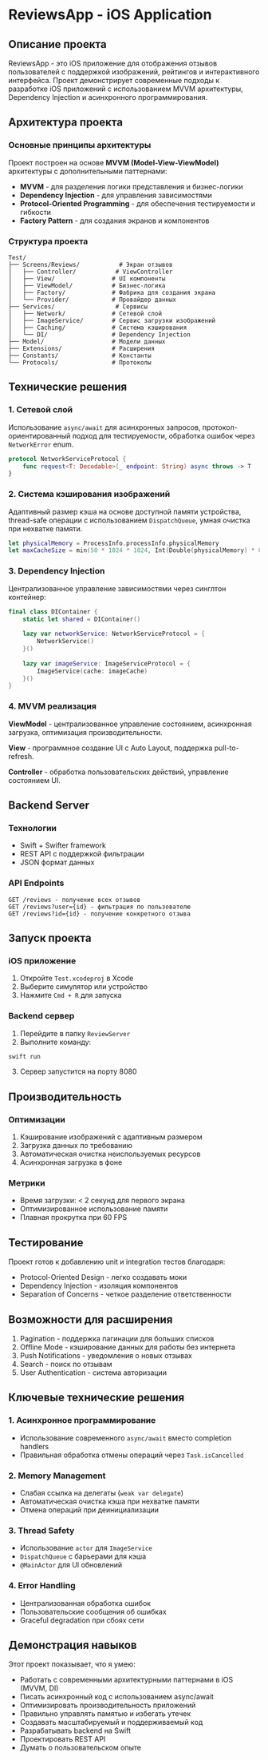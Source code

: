 # ReviewsApp - iOS Application

## Описание проекта

ReviewsApp - это iOS приложение для отображения отзывов пользователей с поддержкой изображений, рейтингов и интерактивного интерфейса. Проект демонстрирует современные подходы к разработке iOS приложений с использованием MVVM архитектуры, Dependency Injection и асинхронного программирования.

## Архитектура проекта

### Основные принципы архитектуры

Проект построен на основе **MVVM (Model-View-ViewModel)** архитектуры с дополнительными паттернами:

- **MVVM** - для разделения логики представления и бизнес-логики
- **Dependency Injection** - для управления зависимостями
- **Protocol-Oriented Programming** - для обеспечения тестируемости и гибкости
- **Factory Pattern** - для создания экранов и компонентов

### Структура проекта

```
Test/
├── Screens/Reviews/           # Экран отзывов
│   ├── Controller/           # ViewController
│   ├── View/                # UI компоненты
│   ├── ViewModel/           # Бизнес-логика
│   ├── Factory/             # Фабрика для создания экрана
│   └── Provider/            # Провайдер данных
├── Services/                 # Сервисы
│   ├── Network/             # Сетевой слой
│   ├── ImageService/        # Сервис загрузки изображений
│   ├── Caching/             # Система кэширования
│   └── DI/                  # Dependency Injection
├── Model/                   # Модели данных
├── Extensions/              # Расширения
├── Constants/               # Константы
└── Protocols/               # Протоколы
```

## Технические решения

### 1. Сетевой слой

Использование `async/await` для асинхронных запросов, протокол-ориентированный подход для тестируемости, обработка ошибок через `NetworkError` enum.

```swift
protocol NetworkServiceProtocol {
    func request<T: Decodable>(_ endpoint: String) async throws -> T
}
```

### 2. Система кэширования изображений

Адаптивный размер кэша на основе доступной памяти устройства, thread-safe операции с использованием `DispatchQueue`, умная очистка при нехватке памяти.

```swift
let physicalMemory = ProcessInfo.processInfo.physicalMemory
let maxCacheSize = min(50 * 1024 * 1024, Int(Double(physicalMemory) * 0.25))
```

### 3. Dependency Injection

Централизованное управление зависимостями через синглтон контейнер:

```swift
final class DIContainer {
    static let shared = DIContainer()
    
    lazy var networkService: NetworkServiceProtocol = {
        NetworkService()
    }()
    
    lazy var imageService: ImageServiceProtocol = {
        ImageService(cache: imageCache)
    }()
}
```

### 4. MVVM реализация

**ViewModel** - централизованное управление состоянием, асинхронная загрузка, оптимизация производительности.

**View** - программное создание UI с Auto Layout, поддержка pull-to-refresh.

**Controller** - обработка пользовательских действий, управление состоянием UI.

## Backend Server

### Технологии

- Swift + Swifter framework
- REST API с поддержкой фильтрации
- JSON формат данных

### API Endpoints

```
GET /reviews - получение всех отзывов
GET /reviews?user={id} - фильтрация по пользователю
GET /reviews?id={id} - получение конкретного отзыва
```

## Запуск проекта

### iOS приложение

1. Откройте `Test.xcodeproj` в Xcode
2. Выберите симулятор или устройство
3. Нажмите `Cmd + R` для запуска

### Backend сервер

1. Перейдите в папку `ReviewServer`
2. Выполните команду:
```bash
swift run
```
3. Сервер запустится на порту 8080

## Производительность

### Оптимизации

1. Кэширование изображений с адаптивным размером
2. Загрузка данных по требованию
3. Автоматическая очистка неиспользуемых ресурсов
4. Асинхронная загрузка в фоне

### Метрики

- Время загрузки: < 2 секунд для первого экрана
- Оптимизированное использование памяти
- Плавная прокрутка при 60 FPS

## Тестирование

Проект готов к добавлению unit и integration тестов благодаря:

- Protocol-Oriented Design - легко создавать моки
- Dependency Injection - изоляция компонентов
- Separation of Concerns - четкое разделение ответственности

## Возможности для расширения

1. Pagination - поддержка пагинации для больших списков
2. Offline Mode - кэширование данных для работы без интернета
3. Push Notifications - уведомления о новых отзывах
4. Search - поиск по отзывам
5. User Authentication - система авторизации

## Ключевые технические решения

### 1. Асинхронное программирование
- Использование современного `async/await` вместо completion handlers
- Правильная обработка отмены операций через `Task.isCancelled`

### 2. Memory Management
- Слабая ссылка на делегаты (`weak var delegate`)
- Автоматическая очистка кэша при нехватке памяти
- Отмена операций при деинициализации

### 3. Thread Safety
- Использование `actor` для `ImageService`
- `DispatchQueue` с барьерами для кэша
- `@MainActor` для UI обновлений

### 4. Error Handling
- Централизованная обработка ошибок
- Пользовательские сообщения об ошибках
- Graceful degradation при сбоях сети

## Демонстрация навыков

Этот проект показывает, что я умею:

- Работать с современными архитектурными паттернами в iOS (MVVM, DI)
- Писать асинхронный код с использованием async/await
- Оптимизировать производительность приложений
- Правильно управлять памятью и избегать утечек
- Создавать масштабируемый и поддерживаемый код
- Разрабатывать backend на Swift
- Проектировать REST API
- Думать о пользовательском опыте

